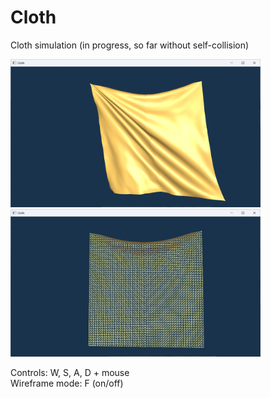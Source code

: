 # Cloth
Cloth simulation (in progress, so far without self-collision)

<div align="left">
    <img src="/demo1.png" width="400px"</img> 
</div>

<div align="left">
    <img src="/demo2.png" width="400px"</img> 
</div>

Controls: W, S, A, D + mouse
<br>Wireframe mode: F (on/off)
